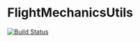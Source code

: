 # FlightMechanicsUtils

[![Build Status](https://github.com/AlexS12/FlightMechanicsUtils.jl/workflows/CI/badge.svg)](https://github.com/AlexS12/FlightMechanicsUtils.jl/actions)
